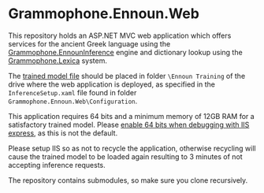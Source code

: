 # Grammophone.Ennoun.Web
This repository holds an ASP.NET MVC web application which offers services for the ancient Greek language using the 
[Grammophone.EnnounInference](https://github.com/grammophone/Grammophone.EnnounInference) engine and dictionary 
lookup using the [Grammophone.Lexica](https://github.com/grammophone/Grammophone.Lexica) system.

The [trained model file](https://onedrive.live.com/redir?resid=29F6439B040F2700!2450&authkey=!AP_jf2MulFRsB-w&ithint=file%2crar)
should be placed in folder `\Ennoun Training` of the drive where the web application is deployed, as specified in the `InferenceSetup.xaml` file found in folder `Grammophone.Ennoun.Web\Configuration`.

This application requires 64 bits and a minimum memory of 12GB RAM for a satisfactory trained model.
Please [enable 64 bits when debugging with IIS express](https://blogs.msdn.microsoft.com/rob/2013/11/14/debugging-vs2013-websites-using-64-bit-iis-express/), as this is not the default.

Please setup IIS so as not to recycle the application, otherwise recycling will cause the trained model to be loaded again resulting to 3 minutes of not accepting inference requests.

The repository contains submodules, so make sure you clone recursively.

